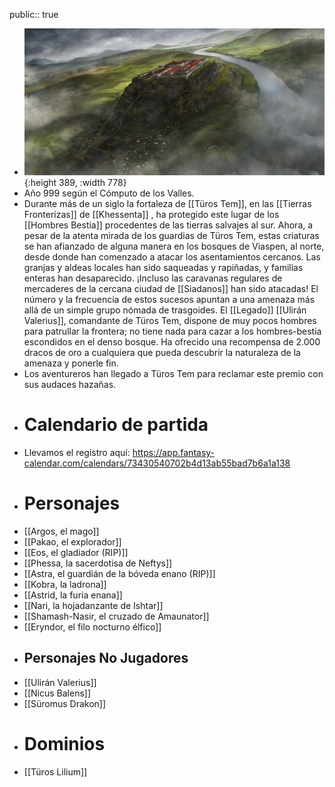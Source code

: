 public:: true

- ![Tmf9o1CRpGM5m3YF-d8uypja-a2e69b54-de44-49c4-a037-17447333e6c4.jpg](../assets/Tmf9o1CRpGM5m3YF-d8uypja-a2e69b54-de44-49c4-a037-17447333e6c4_1740317359272_0.jpg){:height 389, :width 778}
- Año 999 según el Cómputo de los Valles.
- Durante más de un siglo la fortaleza de [[Türos Tem]], en las [[Tierras Fronterizas]] de [[Khessenta]] , ha protegido este lugar de los [[Hombres Bestia]] procedentes de las tierras salvajes al sur. Ahora, a pesar de la atenta mirada de los guardias de Türos Tem, estas criaturas se han afianzado de alguna manera en los bosques de Viaspen, al norte, desde donde han comenzado a atacar los asentamientos cercanos. Las granjas y aldeas locales han sido saqueadas y rapiñadas, y familias enteras han desaparecido. ¡Incluso las caravanas regulares de mercaderes de la cercana ciudad de [[Siadanos]] han sido atacadas! El número y la frecuencia de estos sucesos apuntan a una amenaza más allá de un simple grupo nómada de trasgoides. El [[Legado]] [[Ulirán Valerius]], comandante de Türos Tem, dispone de muy pocos hombres para patrullar la frontera; no tiene nada para cazar a los hombres-bestia escondidos en el denso bosque. Ha ofrecido una recompensa de 2.000 dracos de oro a cualquiera que pueda descubrir la naturaleza de la amenaza y ponerle fin.
- Los aventureros han llegado a Türos Tem para reclamar este premio con sus audaces hazañas.
- # Calendario de partida
- Llevamos el registro aquí: https://app.fantasy-calendar.com/calendars/73430540702b4d13ab55bad7b6a1a138
- # Personajes
- [[Argos, el mago]]
- [[Pakao, el explorador]]
- [[Eos, el gladiador (RIP)]]
- [[Phessa, la sacerdotisa de Neftys]]
- [[Astra, el guardián de la bóveda enano (RIP)]]
- [[Kobra, la ladrona]]
- [[Astrid, la furia enana]]
- [[Nari, la hojadanzante de Ishtar]]
- [[Shamash-Nasir, el cruzado de Amaunator]]
- [[Eryndor, el filo nocturno élfico]]
- ## Personajes No Jugadores
- [[Ulirán Valerius]]
- [[Nicus Balens]]
- [[Süromus Drakon]]
- # Dominios
- [[Türos Lilium]]